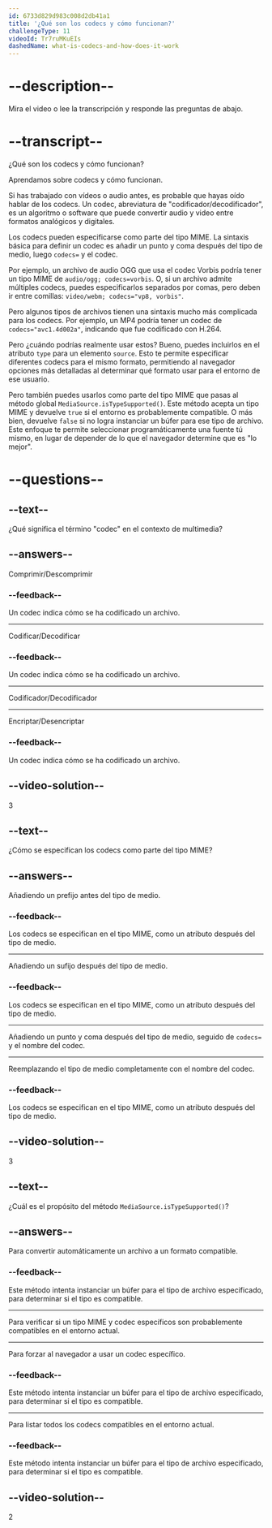 ```yaml
---
id: 6733d829d983c008d2db41a1
title: '¿Qué son los codecs y cómo funcionan?'
challengeType: 11
videoId: Tr7ruMKuEIs
dashedName: what-is-codecs-and-how-does-it-work
---
```


# --description--

Mira el video o lee la transcripción y responde las preguntas de abajo.

# --transcript--

¿Qué son los codecs y cómo funcionan?

Aprendamos sobre codecs y cómo funcionan.

Si has trabajado con vídeos o audio antes, es probable que hayas oído hablar de los codecs. Un codec, abreviatura de "codificador/decodificador", es un algoritmo o software que puede convertir audio y video entre formatos analógicos y digitales.

Los codecs pueden especificarse como parte del tipo MIME. La sintaxis básica para definir un codec es añadir un punto y coma después del tipo de medio, luego `codecs=` y el codec.

Por ejemplo, un archivo de audio OGG que usa el codec Vorbis podría tener un tipo MIME de `audio/ogg; codecs=vorbis`. O, si un archivo admite múltiples codecs, puedes especificarlos separados por comas, pero deben ir entre comillas: `video/webm; codecs="vp8, vorbis"`.

Pero algunos tipos de archivos tienen una sintaxis mucho más complicada para los codecs. Por ejemplo, un MP4 podría tener un codec de `codecs="avc1.4d002a"`, indicando que fue codificado con H.264.

Pero ¿cuándo podrías realmente usar estos? Bueno, puedes incluirlos en el atributo `type` para un elemento `source`. Esto te permite especificar diferentes codecs para el mismo formato, permitiendo al navegador opciones más detalladas al determinar qué formato usar para el entorno de ese usuario.

Pero también puedes usarlos como parte del tipo MIME que pasas al método global `MediaSource.isTypeSupported()`. Este método acepta un tipo MIME y devuelve `true` si el entorno es probablemente compatible. O más bien, devuelve `false` si no logra instanciar un búfer para ese tipo de archivo. Este enfoque te permite seleccionar programáticamente una fuente tú mismo, en lugar de depender de lo que el navegador determine que es "lo mejor".

# --questions--

## --text--

¿Qué significa el término "codec" en el contexto de multimedia?

## --answers--

Comprimir/Descomprimir

### --feedback--

Un codec indica cómo se ha codificado un archivo.

---

Codificar/Decodificar

### --feedback--

Un codec indica cómo se ha codificado un archivo.

---

Codificador/Decodificador

---

Encriptar/Desencriptar

### --feedback--

Un codec indica cómo se ha codificado un archivo.

## --video-solution--

3

## --text--

¿Cómo se especifican los codecs como parte del tipo MIME?

## --answers--

Añadiendo un prefijo antes del tipo de medio.

### --feedback--

Los codecs se especifican en el tipo MIME, como un atributo después del tipo de medio.

---

Añadiendo un sufijo después del tipo de medio.

### --feedback--

Los codecs se especifican en el tipo MIME, como un atributo después del tipo de medio.

---

Añadiendo un punto y coma después del tipo de medio, seguido de `codecs=` y el nombre del codec.

---

Reemplazando el tipo de medio completamente con el nombre del codec.

### --feedback--

Los codecs se especifican en el tipo MIME, como un atributo después del tipo de medio.

## --video-solution--

3

## --text--

¿Cuál es el propósito del método `MediaSource.isTypeSupported()`?

## --answers--

Para convertir automáticamente un archivo a un formato compatible.

### --feedback--

Este método intenta instanciar un búfer para el tipo de archivo especificado, para determinar si el tipo es compatible.

---

Para verificar si un tipo MIME y codec específicos son probablemente compatibles en el entorno actual.

---

Para forzar al navegador a usar un codec específico.

### --feedback--

Este método intenta instanciar un búfer para el tipo de archivo especificado, para determinar si el tipo es compatible.

---

Para listar todos los codecs compatibles en el entorno actual.

### --feedback--

Este método intenta instanciar un búfer para el tipo de archivo especificado, para determinar si el tipo es compatible.

## --video-solution--

2
